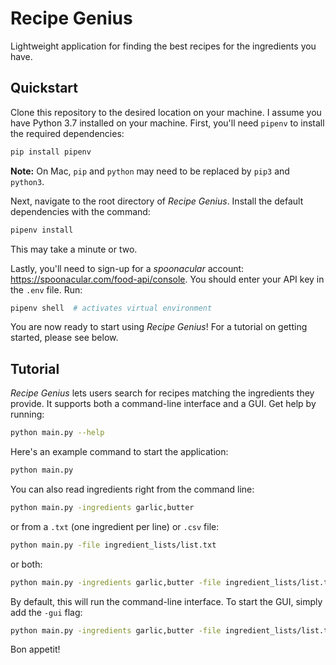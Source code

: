 # Recipe Genius

Lightweight application for finding the best recipes for the ingredients you have.

## Quickstart

Clone this repository to the desired location on your machine. I assume you have Python 3.7 installed on your machine. First, you'll need `pipenv` to install the required dependencies:

```bash
pip install pipenv
```

**Note:** On Mac, `pip` and `python` may need to be replaced by `pip3` and `python3`.

Next, navigate to the root directory of *Recipe Genius*. Install the default dependencies with the command:

```bash
pipenv install
```

This may take a minute or two.

Lastly, you'll need to sign-up for a *spoonacular* account: https://spoonacular.com/food-api/console. You should enter your API key in the `.env` file. Run:

```bash
pipenv shell  # activates virtual environment
```
You are now ready to start using *Recipe Genius*! For a tutorial on getting started, please see below.

## Tutorial

*Recipe Genius* lets users search for recipes matching the ingredients they provide. It supports both a command-line interface and a GUI. Get help by running:

```bash
python main.py --help
```

Here's an example command to start the application:

```bash
python main.py
```

You can also read ingredients right from the command line:

```bash
python main.py -ingredients garlic,butter
```

or from a `.txt` (one ingredient per line) or `.csv` file:

```bash
python main.py -file ingredient_lists/list.txt
```

or both:

```bash
python main.py -ingredients garlic,butter -file ingredient_lists/list.txt
```

By default, this will run the command-line interface. To start the GUI, simply add the `-gui` flag:

```bash
python main.py -ingredients garlic,butter -file ingredient_lists/list.txt -gui
```

Bon appetit!
